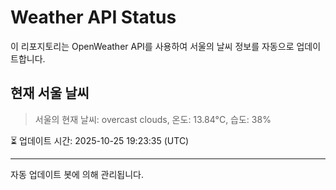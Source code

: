 
# Weather API Status

이 리포지토리는 OpenWeather API를 사용하여 서울의 날씨 정보를 자동으로 업데이트합니다.

## 현재 서울 날씨
> 서울의 현재 날씨: overcast clouds, 온도: 13.84°C, 습도: 38%

⏳ 업데이트 시간: 2025-10-25 19:23:35 (UTC)

---
자동 업데이트 봇에 의해 관리됩니다.
